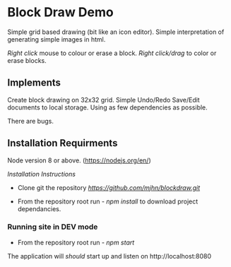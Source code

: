
# Block Draw Demo

Simple grid based drawing (bit like an icon editor). Simple interpretation of generating simple images in html.

*Right click* mouse to colour or erase a block.
*Right click/drag* to color or erase blocks.

## Implements
Create block drawing on 32x32 grid. 
Simple Undo/Redo
Save/Edit documents to local storage.
Using as few dependencies as possible.

There are bugs.

## Installation Requirments

Node version 8 or above. (https://nodejs.org/en/)

*Installation Instructions*

- Clone git the repository *https://github.com/mjhn/blockdraw.git*

- From the repository root run - *npm install* to download project dependancies.

### Running site in DEV mode

- From the repository root run - *npm start*

The application will *should* start up and listen on http://localhost:8080